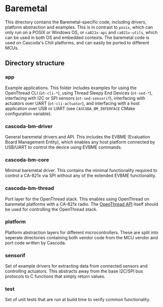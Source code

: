 # Baremetal

This directory contains the Baremetal-specific code, including drivers, platform abstraction and examples. This is in contrast to `posix`, which can only run on a POSIX or Windows OS, or `ca821x-api` and `ca821x-utils`, which can be used in both OS and embedded contexts. The baremetal code is used on Cascoda's Chili platforms, and can easily be ported to different MCUs.

## Directory structure

### app

Example applications. This folder includes examples for using the OpenThread CLI (`ot-cli-*`), using Thread Sleepy End Devices (`ot-sed-*`), interfacing with I2C or SPI sensors (`ot-sed-sensorif`), interfacing with actuators over UART (`ot-cli-actuator`), and interfacing with a host application over USB or UART (see `CASCODA_BM_INTERFACE` CMake configuration variable).

### cascoda-bm-driver

General baremetal drivers and API. This includes the EVBME (Evaluation Board Management Entity), which enables any host platform connected by USB/UART to control the device using EVBME commands.

### cascoda-bm-core

Minimal baremetal driver. This contains the minimal functionality required to control a CA-821x via SPI without any of the extended EVBME functionality.

### cascoda-bm-thread

Port layer for the OpenThread stack. This enables using OpenThread on baremetal platforms with a CA-821x radio. The [OpenThread API](https://openthread.io/reference) itself should be used for controlling the OpenThread stack.

### platform

Platform abstraction layers for different microcontrollers. These are split into seperate directories containing both vendor code from the MCU vendor and port code written by Cascoda.

### sensorif

Set of example drivers for extracting data from connected sensors and controlling actuators. This abstracts away from the base I2C/SPI bus protocols to C functions that simply return values.

### test

Set of unit tests that are run at build time to verify common functionality.
